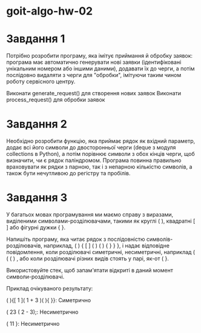 # goit-algo-hw-02

<h1>Завдання 1</h1>
<p>Потрібно розробити програму, яка імітує приймання й обробку заявок: програма має автоматично генерувати нові заявки (ідентифіковані унікальним номером або іншими даними), додавати їх до черги, а потім послідовно видаляти з черги для "обробки", імітуючи таким чином роботу сервісного центру.</p>
<p>
Виконати generate_request() для створення нових заявок
Виконати process_request() для обробки заявок
</p>

<h1>Завдання 2</h1>
<p>Необхідно розробити функцію, яка приймає рядок як вхідний параметр, додає всі його символи до двосторонньої черги (deque з модуля collections в Python), а потім порівнює символи з обох кінців черги, щоб визначити, чи є рядок паліндромом. Програма повинна правильно враховувати як рядки з парною, так і з непарною кількістю символів, а також бути нечутливою до регістру та пробілів.</p>

<h1>Завдання 3</h1>
<p>У багатьох мовах програмування ми маємо справу з виразами, виділеними символами-розділювачами, такими як круглі ( ), квадратні [ ] або фігурні дужки { }.</p>
<p>Напишіть програму, яка читає рядок з послідовністю символів-розділювачів, наприклад, ( ) { [ ] ( ) ( ) { } } }, і надає відповідне повідомлення, коли розділювачі симетричні, несиметричні, наприклад ( ( ( ) , або коли розділювачі різних видів стоять у парі, як-от ( }.</p>
<p>Використовуйте стек, щоб запам'ятати відкриті в даний момент символи-розділювачі.</p>
<p>Приклад очікуваного результату:</p>
<p>
( ){[ 1 ]( 1 + 3 )( ){ }}: Симетрично

( 23 ( 2 - 3);: Несиметрично

( 11 }: Несиметрично
</p>